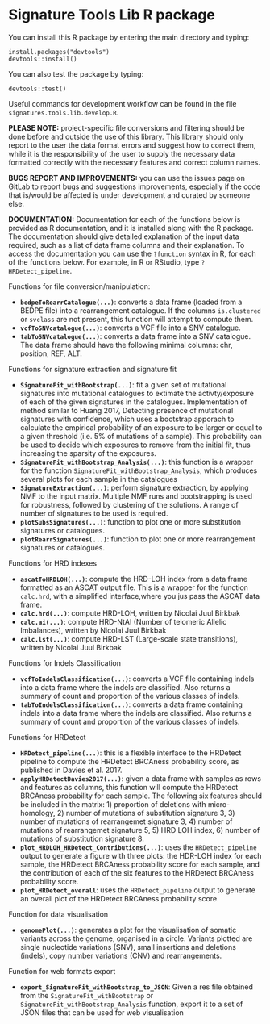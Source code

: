 # Signature Tools Lib R package

You can install this R package by entering the main directory and typing:

```
install.packages("devtools")
devtools::install()
```

You can also test the package by typing:

```
devtools::test()
```

Useful commands for development workflow can be found in the file ```signatures.tools.lib.develop.R```.

**PLEASE NOTE:** project-specific file conversions and filtering should be done before and outside the use of this library. This library should only report to the user the data format errors and suggest how to correct them, while it is the responsibility of the user to supply the necessary data formatted correctly with the necessary features and correct column names.

**BUGS REPORT AND IMPROVEMENTS:** you can use the issues page on GitLab to report bugs and suggestions improvements, especially if the code that is/would be affected is under development and curated by someone else.

**DOCUMENTATION:** Documentation for each of the functions below is provided as R documentation, and it is installed along with the R package. The documentation should give detailed explanation of the input data required, such as a list of data frame columns and their explanation. To access the documentation you can use the ```?function``` syntax in R, for each of the functions below. For example, in R or RStudio, type ```?HRDetect_pipeline```.

Functions for file conversion/manipulation:

- **```bedpeToRearrCatalogue(...)```**: converts a data frame (loaded from a BEDPE file) into a rearrangement catalogue. If the columns ```is.clustered``` or ```svclass``` are not present, this function will attempt to compute them.
- **```vcfToSNVcatalogue(...)```**: converts a VCF file into a SNV catalogue.
- **```tabToSNVcatalogue(...)```**: converts a data frame into a SNV catalogue. The data frame should have the following minimal columns: chr, position, REF, ALT.

Functions for signature extraction and signature fit

- **```SignatureFit_withBootstrap(...)```**: fit a given set of mutational signatures into mutational catalogues to extimate the activty/exposure of each of the given signatures in the catalogues. Implementation of method similar to Huang 2017, Detecting presence of mutational signatures with confidence, which uses a bootstrap apporach to calculate the empirical probability of an exposure to be larger or equal to a given threshold (i.e. 5% of mutations of a sample). This probability can be used to decide which exposures to remove from the initial fit, thus increasing the sparsity of the exposures.
- **```SignatureFit_withBootstrap_Analysis(...)```**: this function is a wrapper for the function ```SignatureFit_withBootstrap_Analysis```, which produces several plots for each sample in the catalogues
- **```SignatureExtraction(...)```**: perform signature extraction, by applying NMF to the input matrix. Multiple NMF runs and bootstrapping is used for robustness, followed by clustering of the solutions. A range of number of signatures to be used is required.
- **```plotSubsSignatures(...)```**: function to plot one or more substitution signatures or catalogues.
- **```plotRearrSignatures(...)```**: function to plot one or more rearrangement signatures or catalogues.

Functions for HRD indexes

- **```ascatToHRDLOH(...)```**: compute the HRD-LOH index from a data frame formatted as an ASCAT output file. This is a wrapper for the function ```calc.hrd```, with a simplified interface,where you jus pass the ASCAT data frame.
- **```calc.hrd(...)```**: compute HRD-LOH, written by Nicolai Juul Birkbak
- **```calc.ai(...)```**: compute HRD-NtAI (Number of telomeric Allelic Imbalances), written by Nicolai Juul Birkbak
- **```calc.lst(...)```**: compute HRD-LST (Large-scale state transitions), written by Nicolai Juul Birkbak

Functions for Indels Classification

- **```vcfToIndelsClassification(...)```**: converts a VCF file containing indels into a data frame where the indels are classified. Also returns a summary of count and proportion of the various classes of indels.
- **```tabToIndelsClassification(...)```**: converts a data frame containing indels into a data frame where the indels are classified. Also returns a summary of count and proportion of the various classes of indels.

Functions for HRDetect

- **```HRDetect_pipeline(...)```**: this is a flexible interface to the HRDetect pipeline to compute the HRDetect BRCAness probability score, as published in Davies et al. 2017.
- **```applyHRDetectDavies2017(...)```**: given a data frame with samples as rows and features as columns, this function will compute the HRDetect BRCAness probability for each sample. The following six features should be included in the matrix: 1) proportion of deletions with micro-homology, 2) number of mutations of substitution signature 3, 3) number of mutations of rearrangemet signature 3, 4) number of mutations of rearrangemet signature 5, 5) HRD LOH index, 6) number of mutations of substitution signature 8.
- **```plot_HRDLOH_HRDetect_Contributions(...)```**: uses the ```HRDetect_pipeline``` output to generate a figure with three plots: the HDR-LOH index for each sample, the HRDetect BRCAness probability score for each sample, and the contribution of each of the six features to the HRDetect BRCAness probability score.
- **```plot_HRDetect_overall```**: uses the ```HRDetect_pipeline``` output to generate an overall plot of the HRDetect BRCAness probability score.

Function for data visualisation

- **```genomePlot(...)```**: generates a plot for the visualisation of somatic variants across the genome, organised in a circle. Variants plotted are single nucleotide variations (SNV), small insertions and deletions (indels), copy number variations (CNV) and rearrangements.

Function for web formats export

- **```export_SignatureFit_withBootstrap_to_JSON```**: Given a res file obtained from the ```SignatureFit_withBootstrap``` or ```SignatureFit_withBootstrap_Analysis``` function, export it to a set of JSON files that can be used for web visualisation

